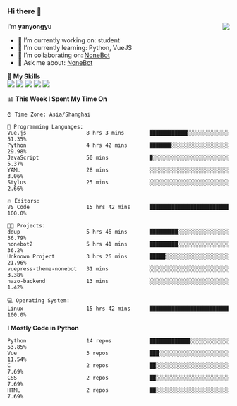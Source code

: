 ### Hi there 👋

<a href="#">
  <img align="right" src="https://github-readme-stats.vercel.app/api?username=yanyongyu&count_private=true&show_icons=true&bg_color=15,f2f7fd,E0EAFC" />
</a>

I'm **yanyongyu**

- 🔭 I’m currently working on: student
- 🌱 I’m currently learning: Python, VueJS
- 👯 I’m collaborating on: [NoneBot](https://github.com/nonebot)
- 💬 Ask me about: [NoneBot](https://github.com/nonebot)

🌟 **My Skills**  
![](https://img.shields.io/badge/-Python-3e74a2?style=flat-square&logo=Python&logoColor=fff)
![](https://img.shields.io/badge/-Vue-4fc08d?style=flat-square&logo=Vue.js&logoColor=fff)
![](https://img.shields.io/badge/-Node.js-339933?style=flat-square&logo=Node.js&logoColor=fff)
![](https://img.shields.io/badge/-Docker-2496ED?style=flat-square&logo=Docker&logoColor=fff)
![](https://img.shields.io/badge/-Linux-000000?style=flat-square&logo=Linux&logoColor=fff)

<!--START_SECTION:waka-->
📊 **This Week I Spent My Time On** 

```text
⌚︎ Time Zone: Asia/Shanghai

💬 Programming Languages: 
Vue.js                   8 hrs 3 mins        ████████████░░░░░░░░░░░░░   51.35% 
Python                   4 hrs 42 mins       ███████░░░░░░░░░░░░░░░░░░   29.98% 
JavaScript               50 mins             █░░░░░░░░░░░░░░░░░░░░░░░░   5.37% 
YAML                     28 mins             ░░░░░░░░░░░░░░░░░░░░░░░░░   3.06% 
Stylus                   25 mins             ░░░░░░░░░░░░░░░░░░░░░░░░░   2.66%

🔥 Editors: 
VS Code                  15 hrs 42 mins      █████████████████████████   100.0%

🐱‍💻 Projects: 
ddup                     5 hrs 46 mins       █████████░░░░░░░░░░░░░░░░   36.79% 
nonebot2                 5 hrs 41 mins       █████████░░░░░░░░░░░░░░░░   36.2% 
Unknown Project          3 hrs 26 mins       █████░░░░░░░░░░░░░░░░░░░░   21.96% 
vuepress-theme-nonebot   31 mins             ░░░░░░░░░░░░░░░░░░░░░░░░░   3.38% 
nazo-backend             13 mins             ░░░░░░░░░░░░░░░░░░░░░░░░░   1.42%

💻 Operating System: 
Linux                    15 hrs 42 mins      █████████████████████████   100.0%

```

**I Mostly Code in Python** 

```text
Python                   14 repos            █████████████░░░░░░░░░░░░   53.85% 
Vue                      3 repos             ███░░░░░░░░░░░░░░░░░░░░░░   11.54% 
C                        2 repos             ██░░░░░░░░░░░░░░░░░░░░░░░   7.69% 
CSS                      2 repos             ██░░░░░░░░░░░░░░░░░░░░░░░   7.69% 
HTML                     2 repos             ██░░░░░░░░░░░░░░░░░░░░░░░   7.69%

```



<!--END_SECTION:waka-->
